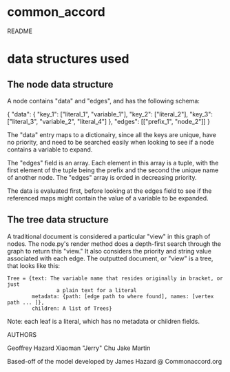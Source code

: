 # common_accord

README

# data structures used

## The node data structure
A node contains "data" and "edges", and has the following schema:

{
    "data": {
        "key_1": ["literal_1", "variable_1"],
        "key_2": ["literal_2"],
        "key_3": ["literal_3", "variable_2", "literal_4"]
    },
    "edges": [["prefix_1", "node_2"]]
}

The "data" entry maps to a dictionairy, since all the keys are unique, have no priority, and need to be searched easily when looking to see if a node contains 
a variable to expand. 

The "edges" field is an array. Each element in this array is a tuple, with the 
first element of the tuple being the prefix and the second the unique name of another node. The "edges" array is orded in decreasing priority.

The data is evaluated first, before looking at the edges field to see if the referenced maps might contain the value of a variable to be expanded. 

## The tree data structure
A traditional document is considered a particular "view" in this graph of nodes.
The node.py's render method does a depth-first search through the graph to return this "view." It also considers the priority and string value associated with each edge.
The outputted document, or "view" is a tree, that looks like this:

    Tree = {text: The variable name that resides originally in bracket, or just
                    a plain text for a literal
            metadata: {path: [edge path to where found], names: [vertex path ... ]},
            children: A list of Trees}

Note: each leaf is a literal, which has no metadata or children fields.







AUTHORS

Geoffrey Hazard
Xiaoman "Jerry" Chu
Jake Martin

Based-off of the model developed by James Hazard @ Commonaccord.org